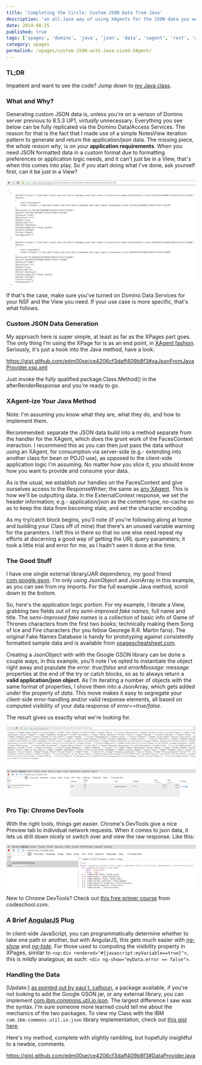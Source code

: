 ```yaml
---
title: 'Completing the Circle: Custom JSON Data from Java'
description: 'an all-Java way of using XAgents for the JSON data you were looking for'
date: 2014-08-25
published: true
tags: ['xpages', 'domino', 'java', 'json', 'data', 'xagent', 'rest', 'angularjs']
category: xpages
permalink: /xpages/custom-JSON-with-Java-sized-XAgent/
---
```


### TL;DR

Impatient and want to see the code? Jump down to [my Java class](#handling-the-data).

### What and Why?

Generating custom JSON data is, unless you're on a verison of Domino server previous to 8.5.3 UP1, _virtually_ unnecessary. Everything you see below can be fully replicated via the Domino Data/Access Services. The reason for that is the fact that I made use of a simple NotesView iteration pattern to generate and return the application/json data. The missing piece, the _whole reason why_, is on _your_ **application requirements**. When you need JSON formatted data in a custom format due to formatting preferences or application logic needs, and it can't just be in a View, that's when this comes into play. So if you start doing what I've done, ask yourself first, can it be just in a View?

![_if you can_ use DAS; just don't expose full CRUD to a public facing app!](./images/GoTchars_DataServiceResponse.png)

If that's the case, make sure you've turned on Domino Data Services for your NSF and the View you need. If your use case is more specific, that's what follows.

### Custom JSON Data Generation

My approach here is super simple, at least as far as the XPages part goes. The only thing I'm using the XPage for is as an end point, in [XAgent fashion](https://www.wissel.net/blog/d6plinks/shwl-7mgfbn). Seriously, it's just a hook into the Java method, have a look:

https://gist.github.com/edm00se/ce4206cf3daff409b8f3#xaJsonFromJavaProvider.xsp.xml

Just invoke the fully qualified package.Class.Method() in the afterRenderResponse and you're ready to go.

### XAgent-ize Your Java Method

Note: I'm assuming you know what they are, what they do, and how to implement them.

Recommended: separate the JSON data build into a method separate from the handler for the XAgent, which does the grunt work of the FacesContext ineraction. I recommend this as you can then just pass the data without using an XAgent, for consumption via server-side (e.g.- extending into another class for bean or POJO use), as opposed to the client-side application logic I'm assuming. No matter how you slice it, you should know how you want to provide and consume your data.

As is the usual, we establish our handles on the FacesContext and give ourselves access to the ResponseWriter; the same as [any XAgent](https://openntf.org/XSnippets.nsf/snippet.xsp?id=xagent). This is how we'll be outputting data. In the ExternalContext response, we set the header information; e.g.- application/json as the content-type, no-cache so as to keep the data from becoming stale, and set the character encoding.

As my try/catch block begins, you'll note (if you're following along at home and building your Class off of mine) that there's an unused variable warning for the paramters. I left this in there so that no one else need repeat my efforts at discerning a good way of getting the URL query parameters; it took a little trial and error for me, as I hadn't seen it done at the time.

### The Good Stuff

I have one single external library/JAR dependency, my good friend [com.google.gson](https://code.google.com/p/google-gson/). I'm only using JsonObject and JsonArray in this example, as you can see from my imports. For the full example Java method, scroll down to the bottom.

So, here's the application logic portion. For my example, I iterate a View, grabbing two fields out of my _semi-improved fake names_, full name and title. The _semi-improved fake names_ is a collection of basic info of Game of Thrones characters from the first two books; technically making them Song of Ice and Fire characters (for you fellow Georege R.R. Martin fans). The original Fake Names Database is handy for prototyping against consistently formatted sample data and is available from [xpagescheatsheet.com](https://xpagescheatsheet.com/cheatsheet.nsf/home.xsp).

Creating a JsonObject with with the Google GSON library can be done a couple ways, in this example, you'll note I've opted to instantiate the object right away and populate the _error: true/false_ and _errorMessage: message_ properties at the end of the try or catch blocks, so as to always return a **valid application/json object**. As I'm iterating a number of objects with the same format of properties, I shove them into a JsonArray, which gets added under the property of _data_. This move makes it easy to segregate your client-side error-handling and/or valid response elements, all based on computed visibility of your data response of _error==true/false_.

The result gives us exactly what we're looking for.

![if you try sometimes, you get what you need](./images/GoTchars_CustJavaJSONprovider.png)

### Pro Tip: Chrome DevTools

With the right tools, things get easier. Chrome's DevTools give a nice Preview tab to individual network requests. When it comes to json data, it lets us drill down nicely or switch over and view the raw response. Like this:

![maybe we can have nice things](./images/GoTchars_ChromePreview.png)

New to Chrome DevTools? Check out [this free primer course](https://discover-devtools.codeschool.com/) from codeschool.com.

### A Brief [AngularJS](https://angularjs.org/) Plug

In client-side JavaScript, you can programmatically determine whether to take one path or another, but with AngularJS, this gets much easier with [_ng-show_](https://docs.angularjs.org/api/ng/directive/ngShow) and [_ng-hide_](https://docs.angularjs.org/api/ng/directive/ngHide). For those used to computing the visibility property in XPages, similar to `<xp:div rendered="#{javascript:myVariable==true}">`, this is _mildly_ analagous; as such:
`<div ng-show="myData.error == false">`.

### Handling the Data

[Update:]&nbsp;[as pointed out by paul t. calhoun](https://twitter.com/ptcalhoun/status/503993722556940288), a package available, if you're not looking to add the Google GSON jar, or any external library, you can implement [com.ibm.commons.util.io.json](https://public.dhe.ibm.com/software/dw/lotus/Domino-Designer/JavaDocs/DesignerAPIs/com/ibm/commons/util/io/json/package-summary.html). The largest difference I saw was the syntax. I'm sure someone more learned could tell me about the mechanics of the two packages. To view my Class with the IBM `com.ibm.commons.util.io.json` library implementation, check out [this gist here](https://gist.github.com/edm00se/e5626f63ef7573fd2f3e).

Here's my method, complete with slightly rambling, but hopefully insightful to a newbie, comments.

https://gist.github.com/edm00se/ce4206cf3daff409b8f3#DataProvider.java
